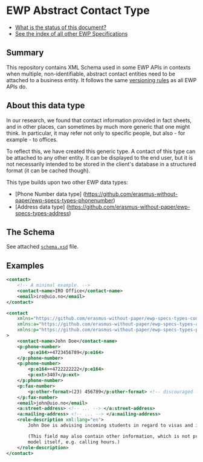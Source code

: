 EWP Abstract Contact Type
=========================

* [What is the status of this document?][statuses]
* [See the index of all other EWP Specifications][develhub]


Summary
-------

This repository contains XML Schema used in some EWP APIs in contexts when
multiple, non-identifiable, abstract contact entities need to be attached to a
business entity. It follows the same [versioning rules][compat-rules] as all
EWP APIs do.


About this data type
--------------------

In our research, we found that contact information provided in fact sheets, and
in other places, can sometimes by much more generic that one might think. In
particular, it may refer not only to specific people, but also - for example -
to offices.

To reflect this, we have created this generic type. A contact of this type can
be attached to any other entity. It can be displayed to the end user, but it is
not necessarily intended to be stored in the client's database in a structured
format (it can be cached though).

This type builds upon two other EWP data types:

* [Phone Number data type]
  (https://github.com/erasmus-without-paper/ewp-specs-types-phonenumber)
* [Address data type]
  (https://github.com/erasmus-without-paper/ewp-specs-types-address)


The Schema
----------

See attached [`schema.xsd`](schema.xsd) file.


Examples
--------

```xml
<contact>
    <!-- A minimal example. -->
    <contact-name>IRO Office</contact-name>
    <email>iro@uio.no</email>
</contact>
```

```xml
<contact
    xmlns="https://github.com/erasmus-without-paper/ewp-specs-types-contact/tree/master"
    xmlns:a="https://github.com/erasmus-without-paper/ewp-specs-types-address/tree/master"
    xmlns:p="https://github.com/erasmus-without-paper/ewp-specs-types-phonenumber/tree/master"
>
    <contact-name>John Doe</contact-name>
    <p:phone-number>
        <p:e164>+4723456789</p:e164>
    </p:phone-number>
    <p:phone-number>
        <p:e164>+4722222222</p:e164>
        <p:ext>3407</p:ext>
    </p:phone-number>
    <p:fax-number>
        <p:other-format>(23) 456789</p:other-format> <!-- discouraged -->
    </p:fax-number>
    <email>john@uio.no</email>
    <a:street-address> <!-- ... --> </a:street-address>
    <a:mailing-address> <!-- ... --> </a:mailing-address>
    <role-description xml:lang="en">
        John Doe is advising incoming students in regard to visas and insurance.

        (This field may also contain other information, which is not present in the
        model itself, e.g. calling hours.)
    </role-description>
</contact>
```


[develhub]: http://developers.erasmuswithoutpaper.eu/
[statuses]: https://github.com/erasmus-without-paper/ewp-specs-management#statuses
[compat-rules]: https://github.com/erasmus-without-paper/ewp-specs-architecture/#backward-compatibility-rules
